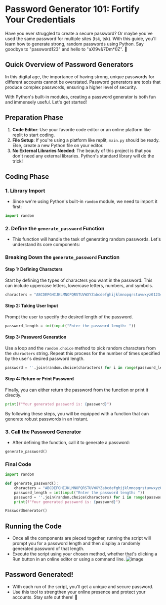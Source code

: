 # **Password Generator 101: Fortify Your Credentials**
Have you ever struggled to create a secure password? Or maybe you've used the same password for multiple sites (tsk, tsk). With this guide, you'll learn how to generate strong, random passwords using Python. Say goodbye to "password123" and hello to "aX!9v&7Dm*0Z". 🎉


## **Quick Overview of Password Generators**
In this digital age, the importance of having strong, unique passwords for different accounts cannot be overstated. Password generators are tools that produce complex passwords, ensuring a higher level of security.

With Python's built-in modules, creating a password generator is both fun and immensely useful. Let's get started!

## **Preparation Phase**
1. **Code Editor**: Use your favorite code editor or an online platform like replit to start coding.
2. **File Setup**: If you're using a platform like replit, `main.py` should be ready. Else, create a new Python file on your editor.
3. **No External Libraries Needed**: The beauty of this project is that you don't need any external libraries. Python's standard library will do the trick!

## **Coding Phase**
### 1. Library Import
- Since we're using Python's built-in `random` module, we need to import it first:

```python
import random
```

### 2. Define the `generate_password` Function
- This function will handle the task of generating random passwords. Let's understand its core components:

### Breaking Down the `generate_password` Function

#### Step 1: Defining Characters
Start by defining the types of characters you want in the password. This can include uppercase letters, lowercase letters, numbers, and symbols.

```python
characters = "ABCDEFGHIJKLMNOPQRSTUVWXYZabcdefghijklmnopqrstuvwxyz0123456789!\"#$%&'()*+, -./:;<=>?@[\\]^_`{|}~"
```

#### Step 2: Taking User Input
Prompt the user to specify the desired length of the password.

```python
password_length = int(input("Enter the password length: "))
```

#### Step 3: Password Generation
Use a loop and the `random.choice` method to pick random characters from the `characters` string. Repeat this process for the number of times specified by the user's desired password length.

```python
password = ''.join(random.choice(characters) for i in range(password_length))
```

#### Step 4: Return or Print Password
Finally, you can either return the password from the function or print it directly.

```python
print(f"Your generated password is: {password}")
```

By following these steps, you will be equipped with a function that can generate robust passwords in an instant.

### 3. Call the Password Generator
- After defining the function, call it to generate a password:

```python
generate_password()
```

### Final Code
```python
import random

def generate_password():
    characters = "ABCDEFGHIJKLMNOPQRSTUVWXYZabcdefghijklmnopqrstuvwxyz0123456789!@#$%^&*()?"
    password_length = int(input("Enter the password length: "))
    password = ''.join(random.choice(characters) for i in range(password_length))
    print(f"Your generated password is: {password}")

PasswordGenerator()
```

## Running the Code
- Once all the components are pieced together, running the script will prompt you for a password length and then display a randomly generated password of that length.
- Execute the script using your chosen method, whether that's clicking a Run button in an online editor or using a command line.
![image](image_3.png)

## Password Generated!
- With each run of the script, you'll get a unique and secure password.
- Use this tool to strengthen your online presence and protect your accounts. Stay safe out there! 🔐
